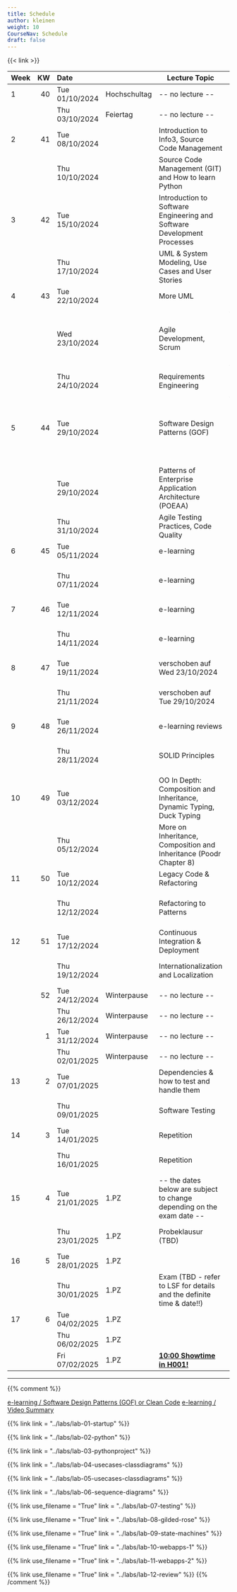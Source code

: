 ```yaml
---
title: Schedule
author: kleinen
weight: 10
CourseNav: Schedule
draft: false
---
```


{{< link   >}}

| Week |  KW | Date           |              | Lecture Topic                                                           | Lab                                                                                |
| :--- | --: | :------------- | :----------- | ----------------------------------------------------------------------- | :--------------------------------------------------------------------------------- |
| 1    |  40 | Tue 01/10/2024 | Hochschultag | -- no lecture --                                                        |                                                                                    |
|      |     | Thu 03/10/2024 | Feiertag     | -- no lecture --                                                        |                                                                                    |
| 2    |  41 | Tue 08/10/2024 |              | Introduction to Info3, Source Code Management                           |                                                                                    |
|      |     | Thu 10/10/2024 |              | Source Code Management (GIT) and How to learn Python                    | Lab 1: Python, Git, Project Concept                                                |
| 3    |  42 | Tue 15/10/2024 |              | Introduction to Software Engineering and Software Development Processes |                                                                                    |
|      |     | Thu 17/10/2024 |              | UML & System Modeling, Use Cases and User Stories                       | Lab 1: Python, Git, Project Concept                                                |
| 4    |  43 | Tue 22/10/2024 |              | More UML                                                                |                                                                                    |
|      |     | Wed 23/10/2024 |              | Agile Development, Scrum                                                | {{< alert danger>}} Zusätzlicher Termin: Wed 23/10/2024, 12:15-13:45 {{</ alert>}} |
|      |     | Thu 24/10/2024 |              | Requirements Engineering                                                | Lab 2: Django                                                                      |
| 5    |  44 | Tue 29/10/2024 |              | Software Design Patterns (GOF)                                          | {{< alert danger>}} Zusätzlicher Termin:  Tue 29/10/2024, 14:00-15:30{{</ alert>}} |
|      |     | Tue 29/10/2024 |              | Patterns of Enterprise Application Architecture (POEAA)                 | Lab 2: Django                                                                      |
|      |     | Thu 31/10/2024 |              | Agile Testing Practices, Code Quality                                   |                                                                                    |
| 6    |  45 | Tue 05/11/2024 |              | e-learning                                                              |                                                                                    |
|      |     | Thu 07/11/2024 |              | e-learning                                                              | Lab 3: Personas, Use Case Diagrams, Scenarios                                      |
| 7    |  46 | Tue 12/11/2024 |              | e-learning                                                              |                                                                                    |
|      |     | Thu 14/11/2024 |              | e-learning                                                              | Lab 3: Personas, Use Case Diagrams, Scenario                                       |
| 8    |  47 | Tue 19/11/2024 |              | verschoben auf Wed 23/10/2024    |                                                                                    |
|      |     | Thu 21/11/2024 |              | verschoben auf  Tue 29/10/2024                                                  | Lab4: Class Diagrams, Sequence Diagrams                                            |
| 9    |  48 | Tue 26/11/2024 |              |  e-learning reviews                                                                      |                                                                                    |
|      |     | Thu 28/11/2024 |              | SOLID Principles                                                        | Lab4: Class Diagrams, Sequence Diagrams                                            |
| 10   |  49 | Tue 03/12/2024 |              | OO In Depth: Composition and Inheritance, Dynamic Typing, Duck Typing   |                                                                                    |
|      |     | Thu 05/12/2024 |              | More on Inheritance, Composition and Inheritance (Poodr Chapter 8)      | Lab5: User Stories, Project Set-Up, Implementation                                 |
| 11   |  50 | Tue 10/12/2024 |              | Legacy Code & Refactoring                                               |                                                                                    |
|      |     | Thu 12/12/2024 |              | Refactoring to Patterns                                                 | Lab5: User Stories, Project Set-Up, Implementation                                 |
| 12   |  51 | Tue 17/12/2024 |              | Continuous Integration & Deployment                                     |                                                                                    |
|      |     | Thu 19/12/2024 |              | Internationalization and Localization                                   | Lab6: Implementation (asynchronous)                                                |
|      |  52 | Tue 24/12/2024 | Winterpause  | -- no lecture --                                                        |                                                                                    |
|      |     | Thu 26/12/2024 | Winterpause  | -- no lecture --                                                        |                                                                                    |
|      |   1 | Tue 31/12/2024 | Winterpause  | -- no lecture --                                                        |                                                                                    |
|      |     | Thu 02/01/2025 | Winterpause  | -- no lecture --                                                        |                                                                                    |
| 13   |   2 | Tue 07/01/2025 |              | Dependencies & how to test and handle them                              |                                                                                    |
|      |     | Thu 09/01/2025 |              | Software Testing                                                        | Lab6: Implementation (asynchronous)                                                |
| 14   |   3 | Tue 14/01/2025 |              | Repetition                                                              |                                                                                    |
|      |     | Thu 16/01/2025 |              | Repetition                                                              | Lab7: Review, Retrospective (asynchronous)                                         |
| 15   |   4 | Tue 21/01/2025 | 1.PZ         | -- the dates below are subject to change depending on the exam date --  |                                                                                    |
|      |     | Thu 23/01/2025 | 1.PZ         | Probeklausur (TBD)                                                      | Lab7: Review, Retrospective (asynchronous)                                         |
| 16   |   5 | Tue 28/01/2025 | 1.PZ         |                                                                         |                                                                                    |
|      |     | Thu 30/01/2025 | 1.PZ         | Exam (TBD - refer to LSF for details and the definite time & date!!)    | Exam                                                                               |
| 17   |   6 | Tue 04/02/2025 | 1.PZ         |                                                                         |                                                                                    |
|      |     | Thu 06/02/2025 | 1.PZ         |                                                                         |                                                                                    |
|      |     | Fri 07/02/2025 | 1.PZ         | **[10:00 Showtime in H001!](https://showtime.f4.htw-berlin.de/)**       | Lab 8: Showtime                                                                    |

--- 

         
               

{{% comment %}}

[e-learning / Software Design Patterns (GOF) or Clean Code](../material/e-learning-reviews/)
[e-learning / Video Summary](../material/e-learning-videos/)                                



{{% link link = "../labs/lab-01-startup" %}}                              
                                                                          
{{% link  link = "../labs/lab-02-python" %}}                              
                                                                          
{{% link  link = "../labs/lab-03-pythonproject" %}}                       
                                                                          
{{% link  link = "../labs/lab-04-usecases-classdiagrams" %}}              
                                                                          
{{% link  link = "../labs/lab-05-usecases-classdiagrams" %}}              
                                                                          
{{% link  link = "../labs/lab-06-sequence-diagrams" %}}                   
                                                                          
{{% link use_filename = "True" link = "../labs/lab-07-testing" %}}        
                                                                          
{{% link use_filename = "True" link = "../labs/lab-08-gilded-rose" %}}    
                                                                          
{{% link  use_filename = "True" link = "../labs/lab-09-state-machines" %}}
                                                                          
{{% link use_filename = "True" link = "../labs/lab-10-webapps-1" %}}      
                                                                          
{{% link use_filename = "True" link = "../labs/lab-11-webapps-2" %}}      

{{% link use_filename = "True" link = "../labs/lab-12-review" %}} 
{{% /comment %}}